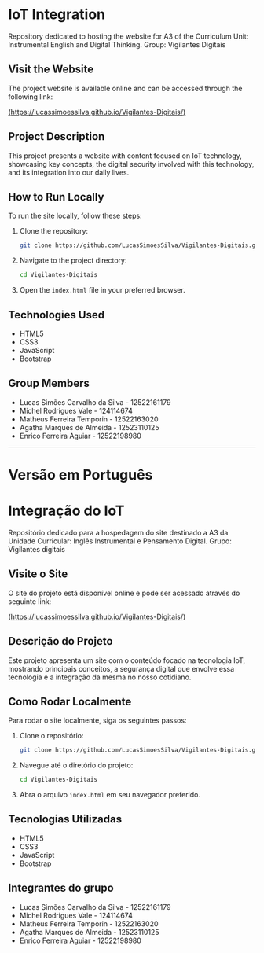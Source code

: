 # IoT Integration

Repository dedicated to hosting the website for A3 of the Curriculum Unit: Instrumental English and Digital Thinking. Group: Vigilantes Digitais

## Visit the Website

The project website is available online and can be accessed through the following link:

[(https://lucassimoessilva.github.io/Vigilantes-Digitais/)](https://lucassimoessilva.github.io/Vigilantes-Digitais/)

## Project Description

This project presents a website with content focused on IoT technology, showcasing key concepts, the digital security involved with this technology, and its integration into our daily lives.

## How to Run Locally

To run the site locally, follow these steps:

1. Clone the repository:
    ```bash
    git clone https://github.com/LucasSimoesSilva/Vigilantes-Digitais.git
    ```
2. Navigate to the project directory:
    ```bash
    cd Vigilantes-Digitais
    ```
3. Open the `index.html` file in your preferred browser.

## Technologies Used

- HTML5
- CSS3
- JavaScript
- Bootstrap

## Group Members

- Lucas Simões Carvalho da Silva - 12522161179
- Michel Rodrigues Vale - 124114674
- Matheus Ferreira Temporin - 12522163020
- Agatha Marques de Almeida - 12523110125
- Enrico Ferreira Aguiar - 12522198980

---

# Versão em Português
# Integração do IoT

Repositório dedicado para a hospedagem do site destinado a A3 da Unidade Curricular: Inglês Instrumental e Pensamento Digital. Grupo: Vigilantes digitais

## Visite o Site

O site do projeto está disponível online e pode ser acessado através do seguinte link:

[(https://lucassimoessilva.github.io/Vigilantes-Digitais/)](https://lucassimoessilva.github.io/Vigilantes-Digitais/)

## Descrição do Projeto

Este projeto apresenta um site com o conteúdo focado na tecnologia IoT, mostrando principais conceitos, a segurança digital que envolve essa tecnologia e a integração da mesma no nosso cotidiano.

## Como Rodar Localmente

Para rodar o site localmente, siga os seguintes passos:

1. Clone o repositório:
    ```bash
    git clone https://github.com/LucasSimoesSilva/Vigilantes-Digitais.git
    ```
2. Navegue até o diretório do projeto:
    ```bash
    cd Vigilantes-Digitais
    ```
3. Abra o arquivo `index.html` em seu navegador preferido.

## Tecnologias Utilizadas

- HTML5
- CSS3
- JavaScript
- Bootstrap

## Integrantes do grupo

- Lucas Simões Carvalho da Silva - 12522161179
- Michel Rodrigues Vale - 124114674
- Matheus Ferreira Temporin - 12522163020
- Agatha Marques de Almeida - 12523110125
- Enrico Ferreira Aguiar - 12522198980
